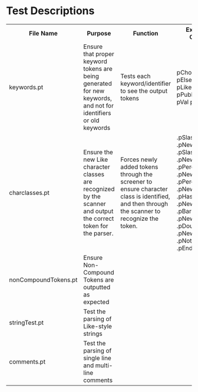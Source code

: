 # Test Descriptions

<table>
<tr>
<th>File Name</th>
<th>Purpose</th>
<th>Function</th>
<th>Expected Output</th>
<th>Actual Output</th>
</tr>

<tr>
<td>keywords.pt</td>
<td>Ensure that proper keyword tokens are being generated for new keywords, and not for identifiers or old keywords</td>
<td>Tests each keyword/identifier to see the output tokens</td>
<td>pChoose pElseif pFun pIs pLike pPkg pPublic pUsing pVal pWhen</td>
<td>pChoose pElseif pFun pIs pLike pPkg pPublic pUsing pVal pWhen</td>
</tr>

<tr>
<td>charclasses.pt</td>
<td>Ensure the new Like character classes are recognized by the scanner and output the correct token for the parser.</td>
<td>Forces newly added tokens through the screener to ensure character class is identified, and then through the scanner to recognize the token.</td>
<td> .pSlash .pNewLine .pSlashEquals .pNewLine .pPercent .pNewLine .pPercentEquals .pNewLine .pHash .pNewLine .pBar .pNewLine .pDoubleBar .pNewLine .pNotEqual .pEndFile</td>
<td> .pSlash .pNewLine .pSlashEquals .pNewLine .pPercent .pNewLine .pPercentEquals .pNewLine .pHash .pNewLine .pBar .pNewLine .pDoubleBar .pNewLine .pNotEqual .pEndFile</td>
</tr>

<tr>
<td>nonCompoundTokens.pt</td>
<td>Ensure Non-Compound Tokens are outputted as expected</td>
<td></td>
<td></td>
<td></td>
</tr>

<tr>
<td>stringTest.pt</td>
<td>Test the parsing of Like-style strings</td>
<td></td>
<td></td>
<td></td>
</tr>

<tr>
<td>comments.pt</td>
<td>Test the parsing of single line and multi-line comments</td>
<td></td>
<td></td>
<td></td>
</tr>

</table>
